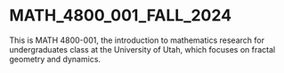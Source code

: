 # MATH_4800_001_FALL_2024
This is MATH 4800-001, the introduction to mathematics research for undergraduates class at the University of Utah, which focuses on fractal geometry and dynamics.
